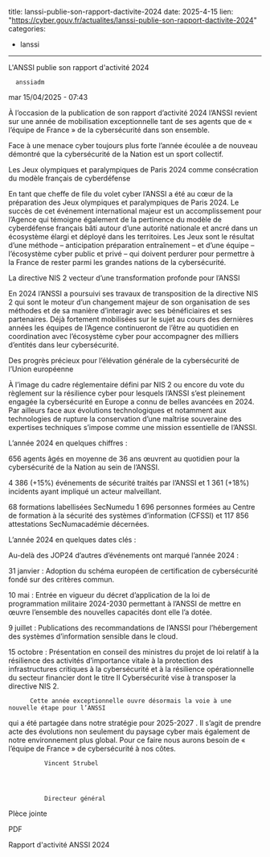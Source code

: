 
title: lanssi-publie-son-rapport-dactivite-2024
date: 2025-4-15
lien: "https://cyber.gouv.fr/actualites/lanssi-publie-son-rapport-dactivite-2024"
categories:
  - lanssi
---

L'ANSSI publie son rapport d'activité 2024

            


      anssiadm
mar 15/04/2025 - 07:43

            
À l’occasion de la publication de son rapport d’activité 2024
l’ANSSI revient sur une année de mobilisation exceptionnelle tant de ses agents que de « l’équipe de France » de la cybersécurité dans son ensemble. 

      
      

              
  

    

      
            
Face à une menace cyber toujours plus forte
l’année écoulée a de nouveau démontré que la cybersécurité de la Nation est un sport collectif.

Les Jeux olympiques et paralympiques de Paris 2024 comme consécration du modèle français de cyberdéfense

En tant que cheffe de file du volet cyber
l’ANSSI a été au cœur de la préparation des Jeux olympiques et paralympiques de Paris 2024. Le succès de cet événement international majeur est un accomplissement pour l’Agence
qui témoigne également de la pertinence du modèle de cyberdéfense français bâti autour d’une autorité nationale et ancré dans un écosystème élargi et déployé dans les territoires. Les Jeux sont le résultat d’une méthode – anticipation
préparation
entraînement – et d’une équipe – l’écosystème cyber public et privé – qui doivent perdurer pour permettre à la France de rester parmi les grandes nations de la cybersécurité.

La directive NIS 2
vecteur d’une transformation profonde pour l’ANSSI

En 2024
l’ANSSI a poursuivi ses travaux de transposition de la directive NIS 2 qui sont le moteur d’un changement majeur de son organisation
de ses méthodes et de sa manière d’interagir avec ses bénéficiaires et ses partenaires. Déjà fortement mobilisées sur le sujet au cours des dernières années
les équipes de l’Agence continueront de l’être au quotidien
en coordination avec l’écosystème cyber
pour accompagner des milliers d’entités dans leur cybersécurité.

Des progrès précieux pour l’élévation générale de la cybersécurité de l’Union européenne

À l’image du cadre réglementaire défini par NIS 2
ou encore du vote du règlement sur la résilience cyber
pour lesquels l’ANSSI s’est pleinement engagée
la cybersécurité en Europe a connu de belles avancées en 2024. Par ailleurs
face aux évolutions technologiques
et notamment aux technologies de rupture
la conservation d’une maîtrise souveraine des expertises techniques s’impose comme une mission essentielle de l’ANSSI.

L’année 2024 en quelques chiffres :


656 agents âgés en moyenne de 36 ans
œuvrent au quotidien pour la cybersécurité de la Nation
au sein de l’ANSSI.

4 386 (+15%) événements de sécurité traités par l’ANSSI
et 1 361 (+18%) incidents ayant impliqué un acteur malveillant.

68 formations labellisées SecNumedu
1 696 personnes formées au Centre de formation à la sécurité des systèmes d’information (CFSSI) et 117 856 attestations SecNumacadémie décernées.


L’année 2024 en quelques dates clés :

Au-delà des JOP24 d’autres d’événements ont marqué l’année 2024 :


31 janvier : Adoption du schéma européen de certification de cybersécurité fondé sur des critères commun.

10 mai : Entrée en vigueur du décret d’application de la loi de programmation militaire 2024-2030
permettant à l’ANSSI de mettre en œuvre l’ensemble des nouvelles capacités dont elle l’a dotée.

9 juillet : Publications des recommandations de l’ANSSI pour l’hébergement des systèmes d’information sensible dans le cloud.

15 octobre : Présentation en conseil des ministres du projet de loi relatif à la résilience des activités d’importance vitale
à la protection des infrastructures critiques à la cybersécurité et à la résilience opérationnelle du secteur financier dont le titre II
Cybersécurité
vise à transposer la directive NIS 2.



      
    

  


              
  


    

      

        
      

      

        

          Cette année exceptionnelle ouvre désormais la voie à une nouvelle étape pour l’ANSSI
qui a été partagée dans notre stratégie pour 2025-2027 . Il s’agit de prendre acte des évolutions non seulement du paysage cyber
mais également de notre environnement plus global. Pour ce faire
nous aurons besoin de « l’équipe de France » de cybersécurité à nos côtes. 
        

        

          

            

          

            

              Vincent Strubel
            

            

              Directeur général
            

          

        

      

      

        
      

    

  


              
  

          
  

    
PIèce jointe

              



  
  
PDF

  
Rapport d'activité ANSSI 2024
